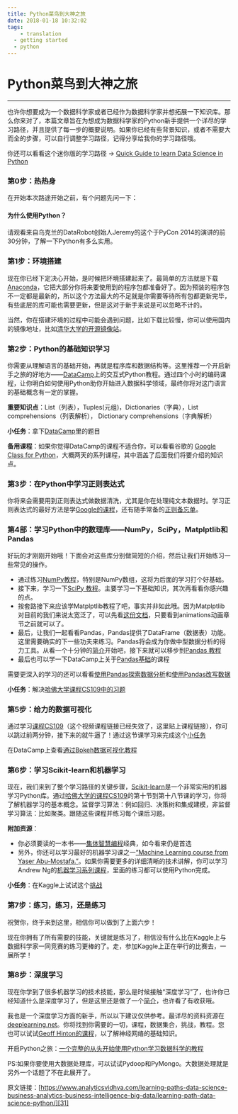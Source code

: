 ```yaml
---
title: Python菜鸟到大神之旅
date: 2018-01-18 10:32:02
tags: 
	- translation
  - getting started
  - python
---
```

# Python菜鸟到大神之旅

---

也许你想要成为一个数据科学家或者已经作为数据科学家并想拓展一下知识库。那么你来对了，本篇文章旨在为想成为数据科学家的Python新手提供一个详尽的学习路径，并且提供了每一步的概要说明。如果你已经有些背景知识，或者不需要大而全的步骤，可以自行调整学习路径，记得分享给我你的学习路径哦。

你还可以看看这个迷你版的学习路径 -> [Quick Guide to learn Data Science in Python][1]

### 第0步：热热身

在开始本次路途开始之前，有个问题先问一下：

#### 为什么使用Python？

请观看来自乌克兰的DataRobot创始人Jeremy的这个于PyCon 2014的演讲的前30分钟，了解一下Python有多么实用。

### 第1步：环境搭建

现在你已经下定决心开始，是时候把环境搭建起来了。最简单的方法就是下载[Anaconda][2]，它把大部分你将来要使用到的程序包都准备好了。因为预装的程序包不一定都是最新的，所以这个方法最大的不足就是你需要等待所有包都更新完毕，有些底层的库可能也需要更新，但是这对于新手来说是可以忽略不计的。

当然，你在搭建环境的过程中可能会遇到问题，比如下载比较慢，你可以使用国内的镜像地址，比如[清华大学的开源镜像站][3]。

### 第2步：Python的基础知识学习

你需要从理解语言的基础开始，再就是程序库和数据结构等。这里推荐一个开启新手之旅的好地方——[DataCamp][4]上的交互式Python教程。通过四个小时的编码课程，让你明白如何使用Python助你开始进入数据科学领域，最终你将对这门语言的基础概念有一定的掌握。

**重要知识点**：List（列表），Tuples(元组)，Dictionaries（字典），List comprehensions（列表解析）， Dictionary comprehensions（字典解析）

**小任务**：拿下[DataCamp][5]里的题目

**备用课程**：如果你觉得DataCamp的课程不适合你，可以看看谷歌的 [Google Class for Python][6]，大概两天的系列课程，其中涵盖了后面我们将要介绍的知识点。

### 第3步：在Python中学习正则表达式

你将来会需要用到正则表达式做数据清洗，尤其是你在处理纯文本数据时。学习正则表达式的最好方法是学[Google的课程][7]，还有随手常备的[正则备忘单][8]。

### 第4部：学习Python中的数理库——NumPy，SciPy，Matplptlib和Pandas

好玩的才刚刚开始哦！下面会对这些库分别做简短的介绍，然后让我们开始练习一些常见的操作。

- 通过练习[NumPy教程][9]，特别是NumPy数组，这将为后面的学习打个好基础。
- 接下来，学习一下[SciPy 教程][10]。主要学习一下基础知识，其次再看看你感兴趣的点。
- 按套路接下来应该学Matplptlib教程了吧，事实并非如此哦。因为Matplptlib对目前的我们来说太宽泛了，可以先看[这份文档][11]，只要看到animations动画章节之前就可以了。
- 最后，让我们一起看看Pandas，Pandas提供了DataFrame（数据表）功能。这里需要确实的下一些功夫来练习。Pandas将会成为你做中型数据分析的得力工具。从看一个十分钟的[简介][12]开始吧，接下来就可以移步到[Pandas 教程][13]
- 最后也可以学一下DataCamp上关于[Pandas基础][14]的课程

需要更深入的学习的还可以看看[使用Pandas探索数据分析][15]和[使用Pandas改写数据][16]

**小任务**：解决[哈佛大学课程CS109中的习题][17]

### 第5步：给力的数据可视化

通过学习[课程CS109][18]（这个视频课程链接已经失效了，这里贴上课程链接），你可以跳过前两分钟，接下来的就牛逼了！通过这节课学习来完成这个[小任务][19]

在DataCamp上查看[通过Bokeh数据可视化教程][20]

### 第6步：学习Scikit-learn和机器学习

现在，我们来到了整个学习路径的关键步骤，[Scikit-learn][21]是一个非常实用的机器学习Python库。通过[哈佛大学的课程CS109][22]的第十节到第十八节课的学习，你将了解机器学习的基本概念。监督学习算法：例如回归、决策树和集成建模，非监督学习算法：比如聚类。跟随这些课程并练习每个课后习题。

**附加资源**：

- 你必须要读的一本书——[集体智慧编程][23]经典，如今看来仍是首选
- 另外，你还可以学习最好的机器学习课之一[“Machine Learning course from Yaser Abu-Mostafa.”][24]。如果你需要更多的详细清晰的技术讲解，你可以学习Andrew Ng的[机器学习系列课程][25]，里面的练习都可以使用Python完成。

**小任务**：在Kaggle上试试这个[挑战][26]

### 第7步：练习，练习，还是练习

祝贺你，终于来到这里，相信你可以做到了上面六步！

现在你拥有了所有需要的技能，关键就是练习了，相信没有什么比在Kaggle上与数据科学家一同竞赛的练习更棒的了。走，参加Kaggle上正在举行的比赛去，一展所学！

### 第8步：深度学习

现在你学到了很多机器学习的技术技能，那么是时候接触“深度学习”了，也许你已经知道什么是深度学习了，但是这里还是做了一个[简介][27]，也许看了有收获哦。

我也是一个深度学习方面的新手，所以以下建议仅供参考。最详尽的资料资源在[deeplearning.net][28]。你将找到你需要的一切，课程，数据集合，挑战，教程。您也可以试试[Geoff Hinton的课程][29]，以了解神经网络的基础知识。

开启Python之旅：[一个完整的从头开始使用Python学习数据科学的教程][30]

PS:如果你要使用大数据处理库，可以试试Pydoop和PyMongo。大数据处理就是另外一个话题了不在此展开了。

原文链接：[https://www.analyticsvidhya.com/learning-paths-data-science-business-analytics-business-intelligence-big-data/learning-path-data-science-python/][31]

  [1]: https://www.analyticsvidhya.com/blog/2015/05/infographic-quick-guide-learn-python-data-science/
  [2]: https://store.continuum.io/cshop/anaconda/
  [3]: https://mirrors.tuna.tsinghua.edu.cn/help/anaconda/
  [4]: https://www.datacamp.com/courses/intro-to-python-for-data-science
  [5]: https://www.datacamp.com/courses/intro-to-python-for-data-science
  [6]: https://developers.google.com/edu/python/
  [7]: https://developers.google.com/edu/python/regular-expressions
  [8]: https://www.debuggex.com/cheatsheet/regex/python
  [9]: https://docs.scipy.org/doc/numpy-dev/user/quickstart.html#
  [10]: http://docs.scipy.org/doc/scipy/reference/tutorial/
  [11]: http://nbviewer.jupyter.org/github/jrjohansson/scientific-python-lectures/blob/master/Lecture-4-Matplotlib.ipynb
  [12]: http://pandas.pydata.org/pandas-docs/stable/10min.html
  [13]: http://www.gregreda.com/2013/10/26/intro-to-pandas-data-structures/
  [14]: https://www.datacamp.com/courses/pandas-foundations2013/10/26/intro-to-pandas-data-structures/
  [15]: https://www.analyticsvidhya.com/blog/2016/01/complete-tutorial-learn-data-science-python-scratch-2/
  [16]: https://www.analyticsvidhya.com/blog/2014/09/data-munging-python-using-pandas-baby-steps-python/
  [17]: http://nbviewer.jupyter.org/github/cs109/2014/blob/master/homework/HW1.ipynb
  [18]: http://cs109.github.io/2014/pages/schedule.html
  [19]: http://nbviewer.jupyter.org/github/cs109/2014/blob/master/homework/HW2.ipynb
  [20]: https://www.datacamp.com/courses/interactive-data-visualization-with-bokeh
  [21]: https://www.analyticsvidhya.com/blog/2015/01/scikit-learn-python-machine-learning-tool/
  [22]: http://cs109.github.io/2014/pages/schedule.html
  [23]: https://www.amazon.cn/s/ref=nb_sb_ss_c_1_9?__mk_zh_CN=%E4%BA%9A%E9%A9%AC%E9%80%8A%E7%BD%91%E7%AB%99&url=search-alias=aps&field-keywords=Programming%20Collective%20Intelligence&sprefix=python%20ke,aps,161&crid=1006JKT7AW9KZ
  [24]: https://www.edx.org/course/learning-data-introductory-machine-caltechx-cs1156x-0
  [25]: https://www.coursera.org/course/ml
  [26]: http://www.kaggle.com/c/data-science-london-scikit-learn
  [27]: https://www.analyticsvidhya.com/blog/2014/06/deep-learning-attention/
  [28]: http://deeplearning.net/
  [29]: https://www.coursera.org/course/neuralnets
  [30]: https://www.analyticsvidhya.com/blog/2016/01/complete-tutorial-learn-data-science-python-scratch-2/
  [31]: https://www.analyticsvidhya.com/learning-paths-data-science-business-analytics-business-intelligence-big-data/learning-path-data-science-python/